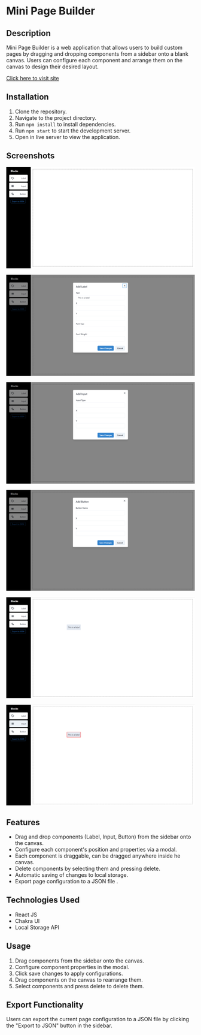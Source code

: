 # Mini Page Builder

## Description
Mini Page Builder is a web application that allows users to build custom pages by dragging and dropping components from a sidebar onto a blank canvas. Users can configure each component and arrange them on the canvas to design their desired layout.

[Click here to visit site](https://mini-page-builder-tau.vercel.app/)

## Installation
1. Clone the repository.
2. Navigate to the project directory.
3. Run `npm install` to install dependencies.
4. Run `npm start` to start the development server.
5. Open in live server to view the application.

## Screenshots

![Home](./src/Images/Home.png)

![Label Modal](./src/Images/Label_Modal.png)

![Input Modal](./src/Images/Input_Modal.png)

![Button Modal](./src/Images/Button_Modal.png)

![Element](./src/Images/Element.png)

![Selected Element](./src/Images/Selected_Element.png)

## Features
- Drag and drop components (Label, Input, Button) from the sidebar onto the canvas.
- Configure each component's position and properties via a modal.
- Each component is draggable, can be dragged anywhere inside he canvas.
- Delete components by selecting them and pressing delete.
- Automatic saving of changes to local storage.
- Export page configuration to a JSON file .

## Technologies Used
- React JS
- Chakra UI 
- Local Storage API

## Usage
1. Drag components from the sidebar onto the canvas.
2. Configure component properties in the modal.
3. Click save changes to apply configurations.
4. Drag components on the canvas to rearrange them.
5. Select components and press delete to delete them.

## Export Functionality
Users can export the current page configuration to a JSON file by clicking the "Export to JSON" button in the sidebar.


